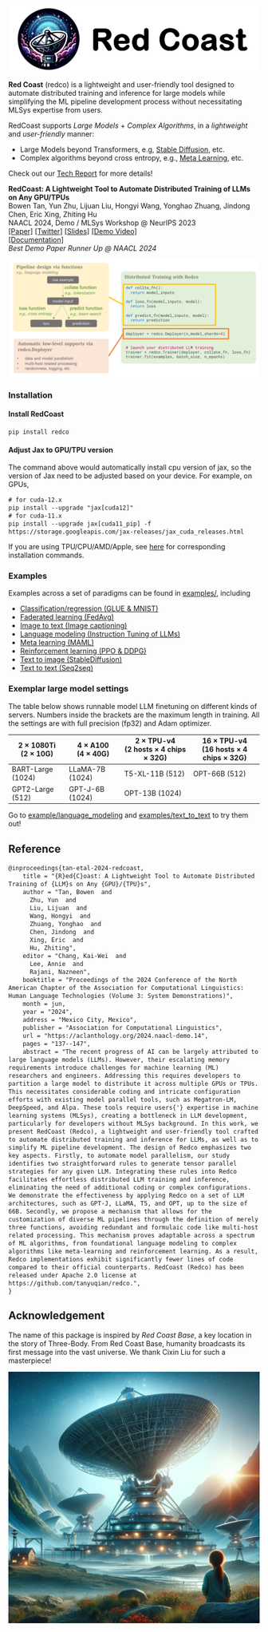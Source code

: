 ![](docs/images/redco_banner.png)

**Red Coast** (redco) is a lightweight and user-friendly tool designed to automate distributed training and inference for large models while simplifying the ML pipeline development process without necessitating MLSys expertise from users.

RedCoast supports *Large Models* + *Complex Algorithms*, in a *lightweight* and *user-friendly* manner: 
* Large Models beyond Transformers, e.g, [Stable Diffusion](examples/text_to_image), etc.
* Complex algorithms beyond cross entropy, e.g., [Meta Learning](examples/meta_learning), etc.

Check out our [Tech Report](https://aclanthology.org/2024.naacl-demo.14/) for more details! 

**RedCoast: A Lightweight Tool to Automate Distributed Training of LLMs on Any GPU/TPUs** \
Bowen Tan, Yun Zhu, Lijuan Liu, Hongyi Wang, Yonghao Zhuang, Jindong Chen, Eric Xing, Zhiting Hu \
NAACL 2024, Demo / MLSys Workshop @ NeurIPS 2023 \
[[Paper]](https://aclanthology.org/2024.naacl-demo.14/) 
[[Twitter]](https://x.com/BowenTan8/status/1730240627068031295?s=20) 
[[Slides]](https://drive.google.com/file/d/1MmBjxP5gInqhg0ydasby2a5UauLZFxQH/view) 
[[Demo Video]](https://bowentan.bitcron.com/RedCoast_demo.webm) \
[[Documentation]](https://tanyuqian.github.io/redco) \
*Best Demo Paper Runner Up @ NAACL 2024*


![](docs/images/redco_coding.png)

### Installation

#### Install RedCoast
```
pip install redco
```

#### Adjust Jax to GPU/TPU version
The command above would automatically install cpu version of jax, so the version of Jax need to be adjusted based on your device. 
For example, on GPUs,
```
# for cuda-12.x
pip install --upgrade "jax[cuda12]"
# for cuda-11.x
pip install --upgrade jax[cuda11_pip] -f https://storage.googleapis.com/jax-releases/jax_cuda_releases.html
```
If you are using TPU/CPU/AMD/Apple, see [here](https://github.com/google/jax#installation) for corresponding installation commands.


### Examples

Examples across a set of paradigms can be found in [examples/](examples/), including

* [Classification/regression (GLUE & MNIST)](examples%2Fclassification_regression)
* [Faderated learning (FedAvg)](examples%2Ffaderated_learning)
* [Image to text (Image captioning)](examples%2Fimage_to_text)
* [Language modeling (Instruction Tuning of LLMs)](examples%2Flanguage_modeling)
* [Meta learning (MAML)](examples%2Fmeta_learning)
* [Reinforcement learning (PPO & DDPG)](examples%2Freinforcement_learning)
* [Text to image (StableDiffusion)](examples%2Ftext_to_image)
* [Text to text (Seq2seq)](examples%2Ftext_to_text)

### Exemplar large model settings

The table below shows runnable model LLM finetuning on different kinds of servers. Numbers inside the brackets are the maximum length in training. All the settings are with full precision (fp32) and Adam optimizer.

| 2 $\times$ 1080Ti <br/>(2 $\times$ 10G) | 4 $\times$ A100 <br/>(4 $\times$ 40G) | 2 $\times$ TPU-v4 <br/>(2 hosts $\times$ 4 chips $\times$ 32G) | 16 $\times$ TPU-v4 <br/>(16 hosts $\times$ 4 chips $\times$ 32G) |
|-----------------------------------------|---------------------------------------|----------------------------------------------------------------|------------------------------------------------------------------|
| BART-Large (1024)                       | LLaMA-7B (1024)                       | T5-XL-11B (512)                                                | OPT-66B (512)                                                    |
| GPT2-Large (512)                        | GPT-J-6B (1024)                       | OPT-13B (1024)                                                 |                                                                  |

Go to [example/language_modeling](examples%2Flanguage_modeling) and [examples/text_to_text](examples%2Ftext_to_text) to try them out!


## Reference
```
@inproceedings{tan-etal-2024-redcoast,
    title = "{R}ed{C}oast: A Lightweight Tool to Automate Distributed Training of {LLM}s on Any {GPU}/{TPU}s",
    author = "Tan, Bowen  and
      Zhu, Yun  and
      Liu, Lijuan  and
      Wang, Hongyi  and
      Zhuang, Yonghao  and
      Chen, Jindong  and
      Xing, Eric  and
      Hu, Zhiting",
    editor = "Chang, Kai-Wei  and
      Lee, Annie  and
      Rajani, Nazneen",
    booktitle = "Proceedings of the 2024 Conference of the North American Chapter of the Association for Computational Linguistics: Human Language Technologies (Volume 3: System Demonstrations)",
    month = jun,
    year = "2024",
    address = "Mexico City, Mexico",
    publisher = "Association for Computational Linguistics",
    url = "https://aclanthology.org/2024.naacl-demo.14",
    pages = "137--147",
    abstract = "The recent progress of AI can be largely attributed to large language models (LLMs). However, their escalating memory requirements introduce challenges for machine learning (ML) researchers and engineers. Addressing this requires developers to partition a large model to distribute it across multiple GPUs or TPUs. This necessitates considerable coding and intricate configuration efforts with existing model parallel tools, such as Megatron-LM, DeepSpeed, and Alpa. These tools require users{'} expertise in machine learning systems (MLSys), creating a bottleneck in LLM development, particularly for developers without MLSys background. In this work, we present RedCoast (Redco), a lightweight and user-friendly tool crafted to automate distributed training and inference for LLMs, as well as to simplify ML pipeline development. The design of Redco emphasizes two key aspects. Firstly, to automate model parallelism, our study identifies two straightforward rules to generate tensor parallel strategies for any given LLM. Integrating these rules into Redco facilitates effortless distributed LLM training and inference, eliminating the need of additional coding or complex configurations. We demonstrate the effectiveness by applying Redco on a set of LLM architectures, such as GPT-J, LLaMA, T5, and OPT, up to the size of 66B. Secondly, we propose a mechanism that allows for the customization of diverse ML pipelines through the definition of merely three functions, avoiding redundant and formulaic code like multi-host related processing. This mechanism proves adaptable across a spectrum of ML algorithms, from foundational language modeling to complex algorithms like meta-learning and reinforcement learning. As a result, Redco implementations exhibit significantly fewer lines of code compared to their official counterparts. RedCoast (Redco) has been released under Apache 2.0 license at https://github.com/tanyuqian/redco.",
}
```

## Acknowledgement


The name of this package is inspired by *Red Coast Base*, a key location in the story of Three-Body. From Red Coast Base, humanity broadcasts its first message into the vast universe. We thank Cixin Liu for such a masterpiece!

![](docs/images/red_coast.png)